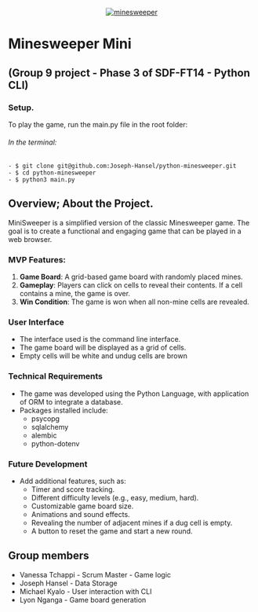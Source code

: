 <p align="center"><a href="https://group-9-minesweeper-project.vercel.app/" target="_blank"><img src="https://encrypted-tbn0.gstatic.com/images?q=tbn:ANd9GcRCwIdCYJnRmDUQnpDKNvY31bHNh_3NevoPjg&s" alt="minesweeper"></a></p>

# Minesweeper Mini

## (Group 9 project - Phase 3 of SDF-FT14 - Python CLI)

### Setup.

To play the game, run the main.py file in the root folder:

###### In the terminal:

    - $ git clone git@github.com:Joseph-Hansel/python-minesweeper.git
    - $ cd python-minesweeper
    - $ python3 main.py


## Overview; About the Project.

MiniSweeper is a simplified version of the classic Minesweeper game. The goal is to create a functional and engaging game that can be played in a web browser.

### MVP Features:

1. **Game Board**: A grid-based game board with randomly placed mines.
2. **Gameplay**: Players can click on cells to reveal their contents. If a cell contains a mine, the game is over.
3. **Win Condition**: The game is won when all non-mine cells are revealed.

### User Interface

- The interface used is the command line interface.
- The game board will be displayed as a grid of cells.
- Empty cells will be white and undug cells are brown

### Technical Requirements

- The game was developed using the Python Language, with application of ORM to integrate a database.
- Packages installed include:
    * psycopg
    * sqlalchemy
    * alembic
    * python-dotenv

### Future Development

- Add additional features, such as:
    - Timer and score tracking.
    - Different difficulty levels (e.g., easy, medium, hard).
    - Customizable game board size.
    - Animations and sound effects.
    - Revealing the number of adjacent mines if a  dug cell is empty.
    - A button to reset the game and start a new round.
    
## Group members

- Vanessa Tchappi - Scrum Master - Game logic
- Joseph Hansel - Data Storage
- Michael Kyalo - User interaction with CLI
- Lyon Nganga - Game board generation